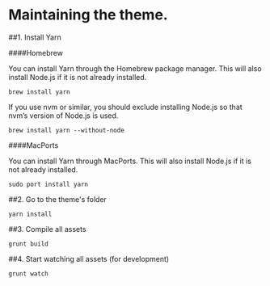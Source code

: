 # Maintaining the theme.

##1. Install Yarn

####Homebrew

You can install Yarn through the Homebrew package manager. This will also install Node.js if it is not already installed.

`brew install yarn`

If you use nvm or similar, you should exclude installing Node.js so that nvm’s version of Node.js is used.

`brew install yarn --without-node`

####MacPorts

You can install Yarn through MacPorts. This will also install Node.js if it is not already installed.

`sudo port install yarn`

##2. Go to the theme's folder

`yarn install`

##3. Compile all assets

`grunt build`

##4. Start watching all assets (for development)

`grunt watch`
